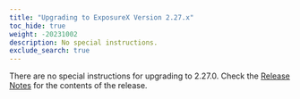 ```yaml
---
title: "Upgrading to ExposureX Version 2.27.x"
toc_hide: true
weight: -20231002
description: No special instructions.
exclude_search: true
---
```

There are no special instructions for upgrading to 2.27.0. Check the [Release Notes](https://github.com/ExposureX/django-ExposureX/releases/tag/2.27.0) for the contents of the release.
